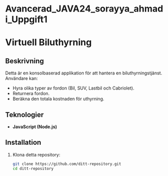 # Avancerad_JAVA24_sorayya_ahmadi_Uppgift1

# Virtuell Biluthyrning

## Beskrivning
Detta är en konsolbaserad applikation för att hantera en biluthyrningstjänst. Användare kan:
- Hyra olika typer av fordon (Bil, SUV, Lastbil och Cabriolet).
- Returnera fordon.
- Beräkna den totala kostnaden för uthyrning.

## Teknologier
- **JavaScript (Node.js)**

## Installation
1. Klona detta repository:
   ```bash
   git clone https://github.com/ditt-repository.git
   cd ditt-repository
